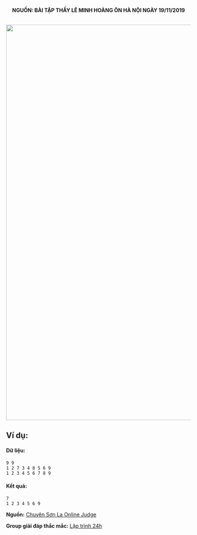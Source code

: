 **<center>NGUỒN: BÀI TẬP THẦY LÊ MINH HOÀNG ÔN HÀ NỘI NGÀY 19/11/2019</center>**
<br>

<img src="/images/problems/1131/lcs.svg" width=1080px>

## Ví dụ:
#### Dữ liệu:
```
9 9
1 2 7 3 4 8 5 6 9 
1 2 3 4 5 6 7 8 9
```

#### Kết quả:
```
7 
1 2 3 4 5 6 9
```
**Nguồn:** [Chuyên Sơn La Online Judge](http://csloj.ddns.net/)

**Group giải đáp thắc mắc:** [Lập trình 24h](https://www.facebook.com/groups/1386904321519984)